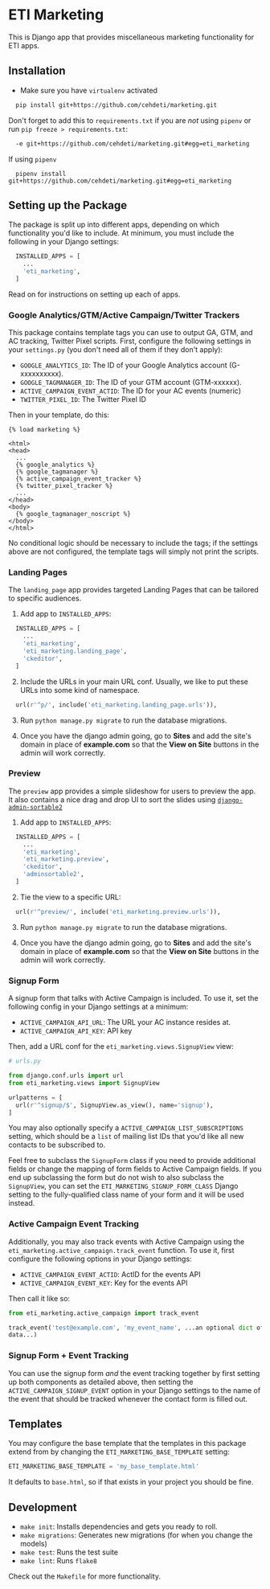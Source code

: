 ETI Marketing
=============

This is Django app that provides miscellaneous marketing functionality for ETI
apps.

Installation
------------

* Make sure you have `virtualenv` activated

```bash
  pip install git+https://github.com/cehdeti/marketing.git
```
Don't forget to add this to `requirements.txt` if you are _not_ using `pipenv` or run `pip freeze > requirements.txt`:

```bash
  -e git+https://github.com/cehdeti/marketing.git#egg=eti_marketing
```

If using `pipenv`

```
  pipenv install git+https://github.com/cehdeti/marketing.git#egg=eti_marketing
```

Setting up the Package
----------------------

The package is split up into different apps, depending on which functionality
you'd like to include. At minimum, you must include the following in your
Django settings:

```python
  INSTALLED_APPS = [
    ...
    'eti_marketing',
  ]
```

Read on for instructions on setting up each of apps.

### Google Analytics/GTM/Active Campaign/Twitter Trackers

This package contains template tags you can use to output GA, GTM, and AC
tracking, Twitter Pixel scripts. First, configure the following settings in your `settings.py` (you don't need all
of them if they don't apply):

* `GOOGLE_ANALYTICS_ID`: The ID of your Google Analytics account (G-xxxxxxxxxx).
* `GOOGLE_TAGMANAGER_ID`: The ID of your GTM account (GTM-xxxxxx).
* `ACTIVE_CAMPAIGN_EVENT_ACTID`: The ID for your AC events (numeric)
* `TWITTER_PIXEL_ID`: The Twitter Pixel ID

Then in your template, do this:

```
{% load marketing %}

<html>
<head>
  ...
  {% google_analytics %}
  {% google_tagmanager %}
  {% active_campaign_event_tracker %}
  {% twitter_pixel_tracker %}
  ...
</head>
<body>
  {% google_tagmanager_noscript %}
</body>
</html>
```

No conditional logic should be necessary to include the tags; if the settings above are not
configured, the template tags will simply not print the scripts.

### Landing Pages

The `landing_page` app provides targeted Landing Pages that can be tailored to
specific audiences.

1. Add app to `INSTALLED_APPS`:

```python
  INSTALLED_APPS = [
    ...
    'eti_marketing',
    'eti_marketing.landing_page',
    'ckeditor',
  ]
```

2. Include the URLs in your main URL conf. Usually, we like to put these URLs
   into some kind of namespace.

```python
  url(r'^p/', include('eti_marketing.landing_page.urls')),
```

3. Run `python manage.py migrate` to run the database migrations.

4. Once you have the django admin going, go to **Sites** and add the site's domain in place of **example.com** so that the **View on Site** buttons in the admin will work correctly.

### Preview

The `preview` app provides a simple slideshow for users to preview the app. It also contains a nice drag and drop UI to sort the slides using [`django-admin-sortable2`](http://django-admin-sortable2.readthedocs.io/en/latest/installation.html)

1. Add app to `INSTALLED_APPS`:

```python
  INSTALLED_APPS = [
    ...
    'eti_marketing',
    'eti_marketing.preview',
    'ckeditor',
    'adminsortable2',
  ]
```

2. Tie the view to a specific URL:

```python
  url(r'^preview/', include('eti_marketing.preview.urls')),
```

3. Run `python manage.py migrate` to run the database migrations.

4. Once you have the django admin going, go to **Sites** and add the site's domain in place of **example.com** so that the **View on Site** buttons in the admin will work correctly.

### Signup Form

A signup form that talks with Active Campaign is included. To use it, set the
following config in your Django settings at a minimum:

* `ACTIVE_CAMPAIGN_API_URL`: The URL your AC instance resides at.
* `ACTIVE_CAMPAIGN_API_KEY`: API key

Then, add a URL conf for the `eti_marketing.views.SignupView` view:

```python
# urls.py

from django.conf.urls import url
from eti_marketing.views import SignupView

urlpatterns = [
  url(r'^signup/$', SignupView.as_view(), name='signup'),
]
```

You may also optionally specify a `ACTIVE_CAMPAIGN_LIST_SUBSCRIPTIONS` setting, which should be a `list` of mailing list IDs that you'd like all new contacts to be subscribed to.

Feel free to subclass the `SignupForm` class if you need to provide additional
fields or change the mapping of form fields to Active Campaign fields. If you
end up subclassing the form but do not wish to also subclass the `SignupView`,
you can set the `ETI_MARKETING_SIGNUP_FORM_CLASS` Django setting to the
fully-qualified class name of your form and it will be used instead.

### Active Campaign Event Tracking

Additionally, you may also track events with Active Campaign using the
`eti_marketing.active_campaign.track_event` function. To use it, first
configure the following options in your Django settings:

* `ACTIVE_CAMPAIGN_EVENT_ACTID`: ActID for the events API
* `ACTIVE_CAMPAIGN_EVENT_KEY`: Key for the events API

Then call it like so:

```python
from eti_marketing.active_campaign import track_event

track_event('test@example.com', 'my_event_name', ...an optional dict of event
data...)
```

### Signup Form + Event Tracking

You can use the signup form _and_ the event tracking together by first setting
up both components as detailed above, then setting the `ACTIVE_CAMPAIGN_SIGNUP_EVENT` option in your Django settings to the name of the event that should be tracked whenever the contact form is filled out.

Templates
---------

You may configure the base template that the templates in this package extend
from by changing the `ETI_MARKETING_BASE_TEMPLATE` setting:

```python
ETI_MARKETING_BASE_TEMPLATE = 'my_base_template.html'
```

It defaults to `base.html`, so if that exists in your project you should be
fine.

Development
-----------

* `make init`: Installs dependencies and gets you ready to roll.
* `make migrations`: Generates new migrations (for when you change the models)
* `make test`: Runs the test suite
* `make lint`: Runs `flake8`

Check out the `Makefile` for more functionality.
